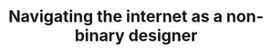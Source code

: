 ---
title: "Navigating the internet as a non-binary designer"
authors:
    - "Sarah Fossheim"
categories: 
    - "inclusive design"
    - "LGBTQIA+"
    - "non-binary issues"
link: "https://fossheim.io/writing/posts/non-binary-design/"
---